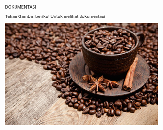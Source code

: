 DOKUMENTASI 

Tekan Gambar berikut Untuk melihat dokumentasi 

[![Alt teks](kopi.jpg)](https://youtu.be/hsdk_Fbqh-k?si=A6GRESyDFq7FW_Gh)
